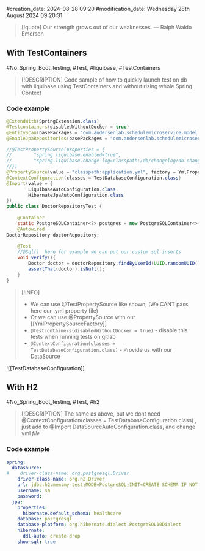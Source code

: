 #creation_date:  2024-08-28 09:20
#modification_date: Wednesday 28th August 2024 09:20:31
> [!quote] Our strength grows out of our weaknesses.
> — Ralph Waldo Emerson


## With TestContainers
#No_Spring_Boot_testing, #Test, #liquibase, #TestContainers

> [!DESCRIPTION] 
> Code sample of how to quickly launch test on db with liquibase using TestContainers and without rising whole Spring Context
### Code example 
```java 
@ExtendWith(SpringExtension.class)  
@Testcontainers(disabledWithoutDocker = true)  
@EntityScan(basePackages = "com.andersenlab.schedulemicroservice.model.entity")  
@EnableJpaRepositories(basePackages = "com.andersenlab.schedulemicroservice.repository")

//@TestPropertySource(properties = {  
//        "spring.liquibase.enabled=true",  
//        "spring.liquibase.change-log=classpath:/db/changelog/db.changelog-master.yaml"  
//})  
@PropertySource(value = "classpath:application.yml", factory = YmlPropertySourceFactory.class)  
@ContextConfiguration(classes = TestDatabaseConfiguration.class)  
@Import(value = {  
        LiquibaseAutoConfiguration.class,  
        HibernateJpaAutoConfiguration.class  
})
public class DoctorRepositoryTest {  
  
    @Container  
    static PostgreSQLContainer<?> postgres = new PostgreSQLContainer<>("postgres:16-alpine");
    @Autowired  
DoctorRepository doctorRepository;  
  
	@Test  
	//@Sql()  here for example we can put our custom sql inserts
	void verify(){  
	    Doctor doctor = doctorRepository.findByUserId(UUID.randomUUID()).orElse(null);  
	    assertThat(doctor).isNull();  
	}
}
```

> [!INFO]
> - We can use @TestPropertySource like shown, (We CANT pass here our .yml property file)
> - Or we can use @PropertySource with our [[YmlPropertySourceFactory]]
> - `@Testcontainers(disabledWithoutDocker = true)` - disable this tests when running tests on gitlab
> - `@ContextConfiguration(classes = TestDatabaseConfiguration.class)` - Provide us with our DataSource

![[TestDatabaseConfiguration]]


## With H2
#No_Spring_Boot_testing, #Test, #h2

> [!DESCRIPTION] 
> The same as above, but we dont need @ContextConfiguration(classes = TestDatabaseConfiguration.class)  ,
> just add to @Import DataSourceAutoConfiguration.class, and change yml *file*
### Code example 
```yml 
spring:  
  datasource:  
#    driver-class-name: org.postgresql.Driver  
    driver-class-name: org.h2.Driver  
    url: jdbc:h2:mem:my-test;MODE=PostgreSQL;INIT=CREATE SCHEMA IF NOT EXISTS HEALTHCARE  
    username: sa  
    password:  
  jpa:  
    properties:  
      hibernate.default_schema: healthcare  
    database: postgresql  
    database-platform: org.hibernate.dialect.PostgreSQL10Dialect  
    hibernate:  
      ddl-auto: create-drop  
    show-sql: true
```